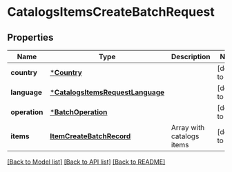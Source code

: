 # CatalogsItemsCreateBatchRequest

## Properties
Name | Type | Description | Notes
------------ | ------------- | ------------- | -------------
**country** | [***Country**](Country.md) |  | [default to null]
**language** | [***CatalogsItemsRequestLanguage**](CatalogsItemsRequest_language.md) |  | [default to null]
**operation** | [***BatchOperation**](BatchOperation.md) |  | [default to null]
**items** | [**ItemCreateBatchRecord**](ItemCreateBatchRecord.md) | Array with catalogs items | [default to null]

[[Back to Model list]](../README.md#documentation-for-models) [[Back to API list]](../README.md#documentation-for-api-endpoints) [[Back to README]](../README.md)


